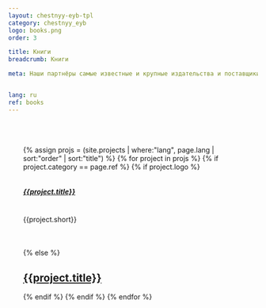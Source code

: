 ```yaml
---
layout: chestnyy-eyb-tpl
category: chestnyy_eyb
logo: books.png
order: 3

title: Книги
breadcrumb: Книги

meta: Наши партнёры самые известные и крупные издательства и поставщики товаров.


lang: ru
ref: books
---
```


<div id="itemContainer" class="row">
    {% assign projs = (site.projects | where:"lang", page.lang | sort:"order" | sort:"title") %}    
    {% for project in projs %}
    {% if project.category == page.ref %}
      {% if project.logo %}
      <div class="col-lg-6 itemcard">
        	<div class="row">
	        	<div class="col-lg-12">
	        		<h5 class="text-center"><a href="{{site.baseurl}}{{project.url}}">{{project.title}}</a></h5>
	        	</div>
	        	<div class="col-lg-6">
	          		<img src="{{site.baseurl}}/img/{{project.category}}/{{project.logo}}" alt="">
	          	</div>
	          	<div class="col-lg-6">
	          		{{project.short}}
	          	</div>
          	</div>
      </div>
      {% else %}
      <div class="col-lg-6">
        <a href="{{site.baseurl}}{{project.url}}" class="technical-card">
          <h2 class="text-center">{{project.title}}</h2>
        </a>
      </div>
      {% endif %}
    {% endif %}
    {% endfor %}
</div>
<style>
	.hero { height: 100%; padding: 20px 100px !important; }
	.hero>div { height: 100%; overflow: scroll; background: url('/anim/bg_window.png');background-size: 100% 100%; }
	#itemContainer {  padding: 15px; margin: 0px; padding: 50px 50px 50px 30px;}
	.col-lg-4 a, .col-lg-6 a { background: none; }
	.technical-card, .friends-card { box-shadow: none; }
	h5 { margin-bottom: 25px; height: 45px; display: flex; align-items: center; }
	h5 a { display: block; }
	.itemcard { margin-bottom: 50px; }
</style>